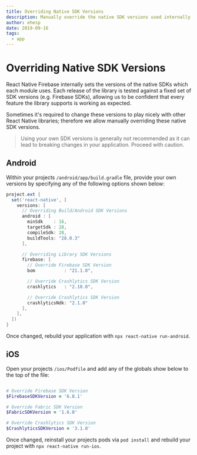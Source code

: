 ```yaml
---
title: Overriding Native SDK Versions
description: Manually override the native SDK versions used internally by React Native Firebase.
author: ehesp
date: 2019-09-16
tags:
  - app
---
```


# Overriding Native SDK Versions

React Native Firebase internally sets the versions of the native SDKs which each module uses. Each release of the library is tested against a fixed set of SDK versions (e.g. Firebase SDKs), allowing us to be confident that every feature the library supports is working as expected.

Sometimes it's required to change these versions to play nicely with other React Native libraries; therefore we allow manually overriding these native SDK versions.

> Using your own SDK versions is generally not recommended as it can lead to breaking changes in your application. Proceed with caution.

## Android

Within your projects `/android/app/build.gradle` file, provide your own versions by specifying any of the following options shown below:

```groovy
project.ext {
  set('react-native', [
    versions: [
      // Overriding Build/Android SDK Versions
      android : [
        minSdk    : 16,
        targetSdk : 28,
        compileSdk: 28,
        buildTools: "28.0.3"
      ],

      // Overriding Library SDK Versions
      firebase: [
        // Override Firebase SDK Version
        bom           : "21.1.0",

        // Override Crashlytics SDK Version
        crashlytics   : "2.10.0",

        // Override Crashlytics SDK Version
        crashlyticsNdk: "2.1.0"
      ],
    ],
  ])
}
```

Once changed, rebuild your application with `npx react-native run-android`.

## iOS

Open your projects `/ios/Podfile` and add any of the globals show below to the top of the file:

```ruby

# Override Firebase SDK Version
$FirebaseSDKVersion = '6.8.1'

# Override Fabric SDK Version
$FabricSDKVersion = '1.6.0'

# Override Crashlytics SDK Version
$CrashlyticsSDKVersion = '3.1.0'

```

Once changed, reinstall your projects pods via `pod install` and rebuild your project with `npx react-native run-ios`.
